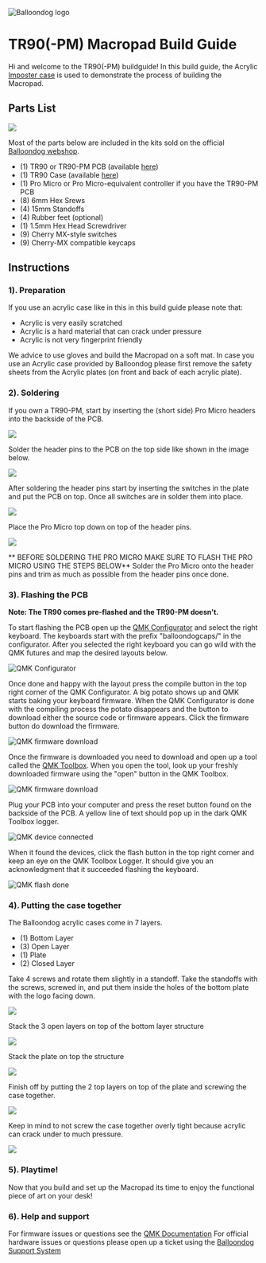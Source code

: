 ![Balloondog logo](http://balloondog.nl/wp-content/uploads/2022/07/logo-small-transparent.png)
 
# TR90(-PM) Macropad Build Guide

Hi and welcome to the TR90(-PM) buildguide!
In this build guide, the Acrylic [Imposter case](https://balloondog-store.nl/) is used to demonstrate the process of building the Macropad.

## Parts List

![](https://imgur.com/q4lx4EP.png)

Most of the parts below are included in the kits sold on the official [Balloondog webshop](https://balloondog-store.nl/).
- (1) TR90 or TR90-PM PCB (available [here](https://balloondog-store.nl/)) 
- (1) TR90 Case (available [here](https://balloondog-store.nl/)) 
- (1) Pro Micro or Pro Micro-equivalent controller if you have the TR90-PM PCB
- (8) 6mm Hex Srews
- (4) 15mm Standoffs
- (4) Rubber feet (optional)
- (1) 1.5mm Hex Head Screwdriver
- (9) Cherry MX-style switches 
- (9) Cherry-MX compatible keycaps


## Instructions

### 1). Preparation 
If you use an acrylic case like in this in this build guide please note that:
- Acrylic is very easily scratched
- Acrylic is a hard material that can crack under pressure
- Acrylic is not very fingerprint friendly

We advice to use gloves and build the Macropad on a soft mat. 
In case you use an Acrylic case provided by Balloondog please first remove the safety sheets from the Acrylic plates (on front and back of each acrylic plate). 

### 2). Soldering
If you own a TR90-PM, start by inserting the (short side) Pro Micro headers into the backside of the PCB.

![](https://imgur.com/7FL54sK.png)

Solder the header pins to the PCB on the top side like shown in the image below.

![](https://imgur.com/G1zTz1i.png)

After soldering the header pins start by inserting the switches in the plate and put the PCB on top.
Once all switches are in solder them into place.

![](https://imgur.com/DS45uKa.png)

Place the Pro Micro top down on top of the header pins.

![](https://imgur.com/NO3nbic.png)

** BEFORE SOLDERING THE PRO MICRO MAKE SURE TO FLASH THE PRO MICRO USING THE STEPS BELOW**
Solder the Pro Micro onto the header pins and trim as much as possible from the header pins once done. 


### 3). Flashing the PCB

**Note: The TR90 comes pre-flashed and the  TR90-PM doesn't.**

To start flashing the PCB open up the [QMK Configurator](https://config.qmk.fm/#/balloondogcaps/tr90/LAYOUT) and select the right keyboard. The keyboards start with the prefix "balloondogcaps/" in the configurator. 
After you selected the right keyboard you can go wild with the QMK futures and map the desired layouts below. 

![QMK Configurator](https://imgur.com/cYFeHtc.png)

Once done and happy with the layout press the compile button in the top right corner of the QMK Configurator.
A big potato shows up and QMK starts baking your keyboard firmware. When the QMK Configurator is done with the compiling process the potato disappears and the button to download either the source code or firmware appears. Click the firmware button do download the firmware.

![QMK firmware download](https://imgur.com/DGM7UsM.png)

Once the firmware is downloaded you need to download and open up a tool called the [QMK Toolbox](https://github.com/qmk/qmk_toolbox). When you open the tool, look up your freshly downloaded firmware using the "open" button in the QMK Toolbox. 

![QMK firmware download](https://imgur.com/VTB5iUx.png)

Plug your PCB into your computer and press the reset button found on the backside of the PCB.
A yellow line of text should pop up in the dark QMK Toolbox logger.

![QMK device connected](https://imgur.com/0XFEhGu.png)

When it found the devices, click the flash button in the top right corner and keep an eye on the QMK Toolbox Logger. 
It should give you an acknowledgment that it succeeded flashing the keyboard.

![QMK flash done](https://imgur.com/nYzyE8h.png)

### 4). Putting the case together
The Balloondog acrylic cases come in 7 layers.
- (1) Bottom Layer
- (3) Open Layer
- (1) Plate
- (2) Closed Layer

Take 4 screws and rotate them slightly in a standoff. Take the standoffs with the screws, screwed in, and put them inside the holes of the bottom plate with the logo facing down.

![](https://imgur.com/W8gwxKL.png)

Stack the 3 open layers on top of the bottom layer structure

![](https://imgur.com/0n6PJSC.png)

Stack the plate on top the structure

![](https://imgur.com/eieX7Y3.png)

Finish off by putting the 2 top layers on top of the plate and screwing the case together.

![](https://imgur.com/eieX7Y3.png)

Keep in mind to not screw the case together overly tight because acrylic can crack under to much pressure.

![](https://imgur.com/XZBLFCK.png)

### 5). Playtime!
Now that you build and set up the Macropad its time to enjoy the functional piece of art on your desk!

### 6). Help and support
For firmware issues or questions see the [QMK Documentation](https://docs.qmk.fm/#/) 
For official hardware issues or questions please open up a ticket using the [Balloondog Support System](https://balloondog.atlassian.net/servicedesk/customer/portals)





